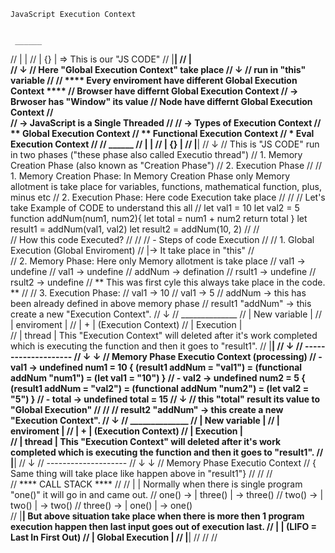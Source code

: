 
    JavaScript Execution Context
 
        
     ______
//    |      |
//    |  {}  | => This is our "JS CODE"
//    |______|
//        |  
//        ↓
//     Here "Global Execution Context" take place
//                      ↓
//            run in "this" variable 
// 
//     **** Every enviroment have different Global Execution Context ****
//    Browser have differnt Global Execution Context
//       → Brwoser has "Window" its value
//    Node have differnt Global Execution Context
//    
//    → JavaScript is a Single Threaded
// 
//     → Types of Execution Context
//    ** Global Execution Context
//    ** Functional Execution Context
//     * Eval Execution Context
// 
//     ______
//    |      |
//    |  {}  |
//    |______|
//        ↓
//    This is "JS CODE" run in two phases ("these phase also called Executio thread")
//       1. Memory Creation Phase (also known as "Creation Phase")
//       2. Execution Phase
// 
//    1. Memory Creation Phase: In Memory Creation Phase only Memory allotment is take place for variables, functions, mathematical function, plus, minus etc
//    2. Execution Phase: Here code Execution take place
// 
// 
//       Let's take Example of CODE to understand this all
// 
let val1 = 10
let val2 = 5
function addNum(num1, num2){
   let total = num1 + num2
   return total
}
let result1 = addNum(val1, val2)
let result2 = addNum(10, 2)
// 
//    
//       How this code Executed?
// 
// 
//    - Steps of code Execution
// 
//    1. Global Execution (Global Enviroment)
//                  |→ It take place in "this"
//    
//    2. Memory Phase: Here only Memory allotment is take place
//       val1 → undefine
//       val1 → undefine
//       addNum → defination
//       rsult1 → undefine
//       rsult2 → undefine
//    ** This was first cyle this always take place in the code. **
// 
//    3. Execution Phase:
//          val1 → 10
//          val1 → 5
//          addNum → this has been already defined in above memory phase
//          result1 "addNum" → this create a new "Execution Context".
//                      ↓
//                ______________
//               | New variable |
//               |  enviroment  |
//               |       +      |    (Execution Context)
//               |   Execution  |    
//               |    thread    |    This "Execution Context" will deleted after it's work completed which is executing the function and then it goes to "result1".
//               |______________|
//                       ↓
//              --------------------
//              ↓                  ↓
//         Memory Phase          Executio Context (processing)
//        - val1 → undefined       num1 = 10 { (result1 addNum = "val1") = (functional addNum "num1") = (let val1 = "10") }
//        - val2 → undefined       num2 = 5 { (result1 addNum = "val2") = (functional addNum "num2") = (let val2 = "5") }
//        - total → undefined      total = 15
//                                   ↓
//                               this "total" result its value to "Global Execution"
// 
// 
//    result2 "addNum" → this create a new "Execution Context".
//                      ↓
//                ______________
//               | New variable |
//               |  enviroment  |
//               |       +      |    (Execution Context)
//               |   Execution  |    
//               |    thread    |    This "Execution Context" will deleted after it's work completed which is executing the function and then it goes to "result1".
//               |______________|
//                       ↓
//              --------------------
//              ↓                  ↓
//         Memory Phase          Executio Context
//     { Same thing will take place like happen above in "result1"} 
// 
// 
//  
//              **** CALL STACK ****
// 
//              |                  |   Normally when there is single program "one()" it will go in and came out.
//  one()   →   |      three()     |   → three()
//  two()   →   |       two()      |   → two()
//  three() →   |       one()      |   → one()  
//              |__________________|   But above situation take place when there is more then 1 program execution happen then last input goes out of execution last.
//              |                  |   (LIFO = Last In First Out)
//              | Global Execution |
//              |__________________|
// 
// 
// 